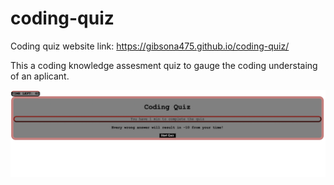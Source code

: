 # coding-quiz
Coding quiz website link: https://gibsona475.github.io/coding-quiz/

This a coding knowledge assesment quiz to gauge the coding understaing of an aplicant. 

![](Images/Coding%20Quiz%20Image.png)
